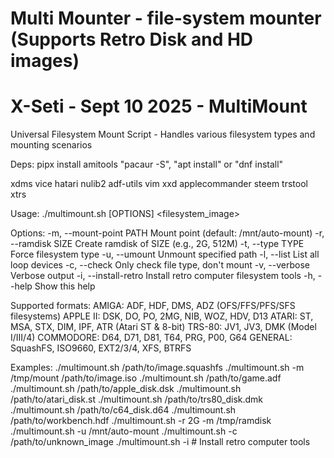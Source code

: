 # Multi Mounter - file-system mounter (Supports Retro Disk and HD images)
# X-Seti - Sept 10 2025 - MultiMount
Universal Filesystem Mount Script - Handles various filesystem types and mounting scenarios

Deps: pipx install amitools
"pacaur -S", "apt install" or "dnf install"

xdms vice hatari nulib2 adf-utils vim xxd applecommander steem trstool xtrs

Usage: ./multimount.sh [OPTIONS] <filesystem_image>

Options:
  -m, --mount-point PATH    Mount point (default: /mnt/auto-mount)
  -r, --ramdisk SIZE        Create ramdisk of SIZE (e.g., 2G, 512M)
  -t, --type TYPE           Force filesystem type
  -u, --umount             Unmount specified path
  -l, --list               List all loop devices
  -c, --check              Only check file type, don't mount
  -v, --verbose            Verbose output
  -i, --install-retro      Install retro computer filesystem tools
  -h, --help               Show this help

Supported formats:
  AMIGA: ADF, HDF, DMS, ADZ (OFS/FFS/PFS/SFS filesystems)
  APPLE II: DSK, DO, PO, 2MG, NIB, WOZ, HDV, D13
  ATARI: ST, MSA, STX, DIM, IPF, ATR (Atari ST & 8-bit)
  TRS-80: JV1, JV3, DMK (Model I/III/4)
  COMMODORE: D64, D71, D81, T64, PRG, P00, G64
  GENERAL: SquashFS, ISO9660, EXT2/3/4, XFS, BTRFS

Examples:
  ./multimount.sh /path/to/image.squashfs
  ./multimount.sh -m /tmp/mount /path/to/image.iso
  ./multimount.sh /path/to/game.adf
  ./multimount.sh /path/to/apple_disk.dsk
  ./multimount.sh /path/to/atari_disk.st
  ./multimount.sh /path/to/trs80_disk.dmk
  ./multimount.sh /path/to/c64_disk.d64
  ./multimount.sh /path/to/workbench.hdf
  ./multimount.sh -r 2G -m /tmp/ramdisk
  ./multimount.sh -u /mnt/auto-mount
  ./multimount.sh -c /path/to/unknown_image
  ./multimount.sh -i  # Install retro computer tools
